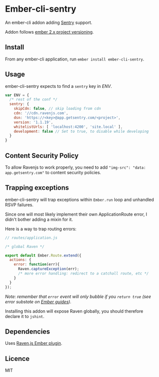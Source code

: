Ember-cli-sentry
================

An ember-cli addon adding [Sentry](https://www.getsentry.com) support.

Addon follows [ember 2.x project versioning](http://emberjs.com/blog/2015/06/16/ember-project-at-2-0.html).

## Install

From any ember-cli application, run `ember install ember-cli-sentry`.

## Usage

ember-cli-sentry expects to find a `sentry` key in _ENV_.

```javascript
var ENV = {
  /* rest of the conf */
  sentry: {
    skipCdn: false, // skip loading from cdn
    cdn: '//cdn.ravenjs.com',
    dsn: 'https://<key>@app.getsentry.com/<project>',
    version: '1.1.19',
    whitelistUrls: [ 'localhost:4200', 'site.local' ],
    development: false // Set to true, to disable while developing
  }
}
```

## Content Security Policy

To allow Ravenjs to work properly, you need to add `"img-src": "data: app.getsentry.com"` to content security policies.

## Trapping exceptions

ember-cli-sentry will trap exceptions within `Ember.run` loop and unhandled RSVP failures.

Since one will most likely implement their own ApplicationRoute error, I didn't bother adding a mixin for it.

Here is a way to trap routing errors:

```javascript
// routes/application.js

/* global Raven */

export default Ember.Route.extend({
  actions: {
    error: function(err){
      Raven.captureException(err);
      /* more error handling: redirect to a catchall route, etc */
    }
  }
});
```

*Note: remember that `error` event will only bubble if you `return true` (see error substate on [Ember guides](http://guides.emberjs.com/v1.13.0/routing/loading-and-error-substates/)).*

Installing this addon will expose Raven globally, you should therefore declare it to `jshint`.

## Dependencies

Uses [Raven.js Ember plugin](https://github.com/getsentry/raven-js).

## Licence

MIT
